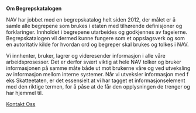 **Om Begrepskatalogen**

NAV har jobbet med en begrepskatalog helt siden 2012, der målet er å samle alle begrepene som brukes i etaten med tilhørende definisjoner og forklaringer. Innholdet i begrepene utarbeides og godkjennes av fageierne. Begrepskatalogen vil dermed kunne fungere som et oppslagsverk og som en autoritativ kilde for hvordan ord og begreper skal brukes og tolkes i NAV.

Vi innhenter, bruker, lagrer og videresender informasjon i alle våre arbeidsprosesser. Det er derfor svært viktig at hele NAV tolker og bruker informasjonen på samme måte både ut mot brukerne våre og ved utveksling av informasjon mellom interne systemer. Når vi utveksler informasjon med f eks Skatteetaten, er det essensielt at vi har tagget et informasjonselement med den riktige termen, for å påse at de får den opplysningen de trenger og har hjemmel til.

[Kontakt Oss](mailto:begrepskatalogen@nav.no)
